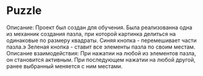 # Puzzle

Описание:
  Проект был создан для обучения. Была реализованна одна из механник создания пазла, при которой картинка делиться на одинаковые по размеру квадраты.
  Синяя кнопка - перемешивает части пазла.э
  Зеленая кнопка - ставит все элементы пазла по своим местам.
Описание взаимодействия:
  При нажатии на любой из элементов пазла, он становится активным. При последующем нажатии на любой другой, ранее выбранный меняется с ним местами.
